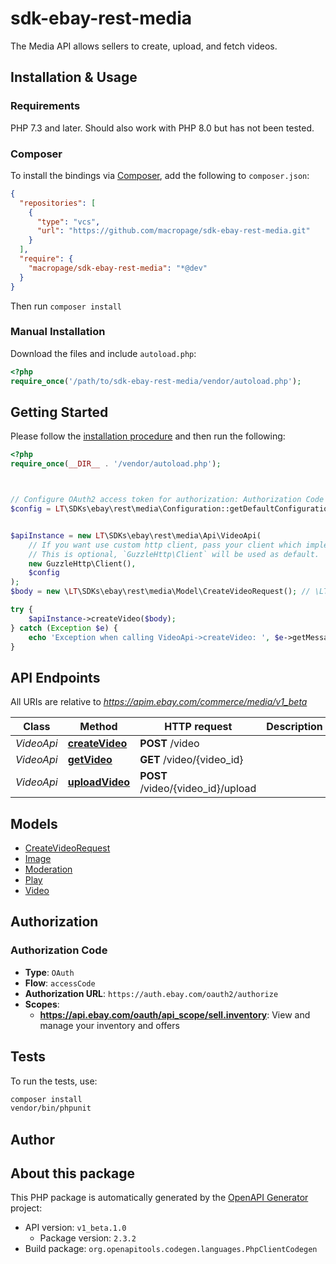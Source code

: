 # sdk-ebay-rest-media

The Media API allows sellers to create, upload, and fetch videos.


## Installation & Usage

### Requirements

PHP 7.3 and later.
Should also work with PHP 8.0 but has not been tested.

### Composer

To install the bindings via [Composer](https://getcomposer.org/), add the following to `composer.json`:

```json
{
  "repositories": [
    {
      "type": "vcs",
      "url": "https://github.com/macropage/sdk-ebay-rest-media.git"
    }
  ],
  "require": {
    "macropage/sdk-ebay-rest-media": "*@dev"
  }
}
```

Then run `composer install`

### Manual Installation

Download the files and include `autoload.php`:

```php
<?php
require_once('/path/to/sdk-ebay-rest-media/vendor/autoload.php');
```

## Getting Started

Please follow the [installation procedure](#installation--usage) and then run the following:

```php
<?php
require_once(__DIR__ . '/vendor/autoload.php');



// Configure OAuth2 access token for authorization: Authorization Code
$config = LT\SDKs\ebay\rest\media\Configuration::getDefaultConfiguration()->setAccessToken('YOUR_ACCESS_TOKEN');


$apiInstance = new LT\SDKs\ebay\rest\media\Api\VideoApi(
    // If you want use custom http client, pass your client which implements `GuzzleHttp\ClientInterface`.
    // This is optional, `GuzzleHttp\Client` will be used as default.
    new GuzzleHttp\Client(),
    $config
);
$body = new \LT\SDKs\ebay\rest\media\Model\CreateVideoRequest(); // \LT\SDKs\ebay\rest\media\Model\CreateVideoRequest

try {
    $apiInstance->createVideo($body);
} catch (Exception $e) {
    echo 'Exception when calling VideoApi->createVideo: ', $e->getMessage(), PHP_EOL;
}

```

## API Endpoints

All URIs are relative to *https://apim.ebay.com/commerce/media/v1_beta*

Class | Method | HTTP request | Description
------------ | ------------- | ------------- | -------------
*VideoApi* | [**createVideo**](docs/Api/VideoApi.md#createvideo) | **POST** /video | 
*VideoApi* | [**getVideo**](docs/Api/VideoApi.md#getvideo) | **GET** /video/{video_id} | 
*VideoApi* | [**uploadVideo**](docs/Api/VideoApi.md#uploadvideo) | **POST** /video/{video_id}/upload | 

## Models

- [CreateVideoRequest](docs/Model/CreateVideoRequest.md)
- [Image](docs/Model/Image.md)
- [Moderation](docs/Model/Moderation.md)
- [Play](docs/Model/Play.md)
- [Video](docs/Model/Video.md)

## Authorization

### Authorization Code

- **Type**: `OAuth`
- **Flow**: `accessCode`
- **Authorization URL**: `https://auth.ebay.com/oauth2/authorize`
- **Scopes**: 
    - **https://api.ebay.com/oauth/api_scope/sell.inventory**: View and manage your inventory and offers

## Tests

To run the tests, use:

```bash
composer install
vendor/bin/phpunit
```

## Author



## About this package

This PHP package is automatically generated by the [OpenAPI Generator](https://openapi-generator.tech) project:

- API version: `v1_beta.1.0`
    - Package version: `2.3.2`
- Build package: `org.openapitools.codegen.languages.PhpClientCodegen`

